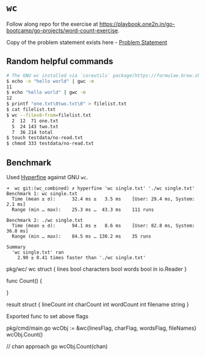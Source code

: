 # `wc`

Follow along repo for the exercise at https://playbook.one2n.in/go-bootcamp/go-projects/word-count-exercise.

Copy of the problem statement exists here - [Problem Statement](./ProblemStatement.md)

## Random helpful commands

```sh
# The GNU wc installed via `coreutils` package(https://formulae.brew.sh/formula/coreutils) is invoked as gwc
$ echo -n "hello world" | gwc -m
11
$ echo "hello world" | gwc -m
12
$ printf "one.txt\0two.txt\0" > filelist.txt
$ cat filelist.txt
$ wc --files0-from=filelist.txt
  2  12  71 one.txt
  5  24 143 two.txt
  7  36 214 total
$ touch testdata/no-read.txt
$ chmod 333 testdata/no-read.txt
```

## Benchmark

Used [Hyperfine](https://github.com/sharkdp/hyperfine) against GNU `wc`.
```
➜  wc git:(wc_combined) ✗ hyperfine 'wc single.txt' './wc single.txt'                                 
Benchmark 1: wc single.txt
  Time (mean ± σ):      32.4 ms ±   3.5 ms    [User: 29.4 ms, System: 2.1 ms]
  Range (min … max):    25.3 ms …  43.3 ms    111 runs
 
Benchmark 2: ./wc single.txt
  Time (mean ± σ):      94.1 ms ±   8.6 ms    [User: 82.8 ms, System: 36.8 ms]
  Range (min … max):    84.5 ms … 130.2 ms    35 runs
 
Summary
  'wc single.txt' ran
    2.90 ± 0.41 times faster than './wc single.txt'
```
pkg/wc/
wc struct {
  lines bool
  characters bool
  words bool
  in io.Reader
}

func Count() {

}

result struct {
  lineCount int
  charCount int
  wordCount int
  filename string
}

Exported func to set above flags


pkg/cmd/main.go
wcObj := &wc{linesFlag, charFlag, wordsFlag, fileNames}
wcObj.Count()


// chan approach
go wcObj.Count(chan)
